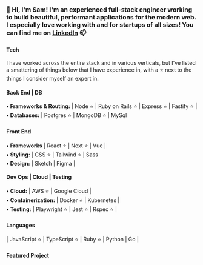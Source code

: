 ### 👋 Hi, I'm Sam! I'm an experienced full-stack engineer working to build beautiful, performant applications for the modern web. I especially love working with and for startups of all sizes! You can find me on [LinkedIn](https://www.linkedin.com/in/sam-randels) 📫

#### Tech

I have worked across the entire stack and in various verticals, but I've listed a smattering of things below that I have experience in, with a :star: next to the things I consider myself an expert in.

#### Back End | DB
**• Frameworks & Routing:** | Node :star: | Ruby on Rails :star: | Express :star: | Fastify :star: |\
**• Databases:** | Postgres :star: | MongoDB :star: | MySql

#### Front End
**• Frameworks** | React :star: | Next :star: | Vue |\
**• Styling:** | CSS :star: | Tailwind :star: | Sass\
**• Design:** | Sketch | Figma |

#### Dev Ops | Cloud | Testing
**• Cloud:** | AWS :star: | Google Cloud |\
**• Containerization:** | Docker :star: | Kubernetes |\
**• Testing:** | Playwright :star: | Jest :star: | Rspec :star: |

#### Languages
| JavaScript :star: | TypeScript :star: | Ruby :star: | Python | Go |


#### Featured Project

